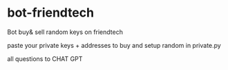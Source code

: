 # bot-friendtech

Bot buy& sell random keys on friendtech

paste your private keys + addresses to buy and setup random in private.py
 

all questions to CHAT GPT 


